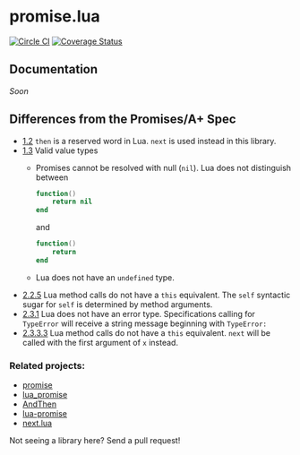 # promise.lua

[![Circle CI](https://img.shields.io/circleci/project/Billiam/promise.lua.svg)](https://circleci.com/gh/Billiam/promise.lua/tree/master)
[![Coverage Status](https://img.shields.io/coveralls/Billiam/promise.lua.svg)](https://coveralls.io/r/Billiam/promise.lua)

## Documentation

_Soon_

## Differences from the Promises/A+ Spec

* [1.2](https://promisesaplus.com/#point-7) `then` is a reserved word in Lua. `next` is used instead in this library.
* [1.3](https://promisesaplus.com/#point-8) Valid value types
  * Promises cannot be resolved with null (`nil`). Lua does not distinguish between
  
    ```lua
    function()
        return nil
    end
    ```
    
    and  
    
    ```lua
    function()
        return
    end
    ```
    
  * Lua does not have an `undefined` type.
* [2.2.5](https://promisesaplus.com/#point-35) Lua method calls do not have a `this` equivalent. The `self` syntactic sugar for `self` is determined by method arguments.
* [2.3.1](https://promisesaplus.com/#point-48) Lua does not have an error type. Specifications calling for `TypeError` will receive a string message beginning with `TypeError:`
* [2.3.3.3](https://promisesaplus.com/#point-56) Lua method calls do not have a `this` equivalent. `next` will be called with the first argument of `x` instead.

### Related projects:

* [promise](https://github.com/Olivine-Labs/promise)
* [lua_promise](https://github.com/friesencr/lua_promise)
* [AndThen](https://github.com/ppissanetzky/AndThen)
* [lua-promise](https://github.com/dmccuskey/lua-promise)
* [next.lua](https://github.com/pmachowski/next-lua)

Not seeing a library here? Send a pull request!
